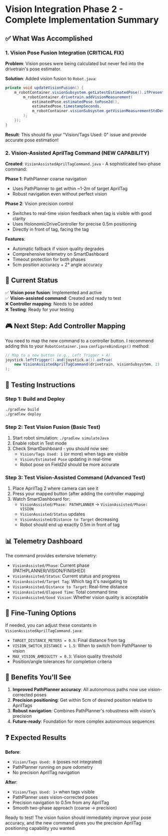 # Vision Integration Phase 2 - Complete Implementation Summary

## ✅ What Was Accomplished

### 1. Vision Pose Fusion Integration (CRITICAL FIX)
**Problem**: Vision poses were being calculated but never fed into the drivetrain's pose estimator.

**Solution**: Added vision fusion to `Robot.java`:
```java
private void updateVisionFusion() {
    m_robotContainer.visionSubsystem.getLatestEstimatedPose().ifPresent(estimatedPose -> {
        m_robotContainer.drivetrain.addVisionMeasurement(
            estimatedPose.estimatedPose.toPose2d(),
            estimatedPose.timestampSeconds,
            m_robotContainer.visionSubsystem.getVisionMeasurementStdDevs()
        );
    });
}
```

**Result**: This should fix your "Vision/Tags Used: 0" issue and provide accurate pose estimation!

### 2. Vision-Assisted AprilTag Command (NEW CAPABILITY)
**Created**: `VisionAssistedAprilTagCommand.java` - A sophisticated two-phase command:

**Phase 1**: PathPlanner coarse navigation
- Uses PathPlanner to get within ~1-2m of target AprilTag
- Robust navigation even without perfect vision

**Phase 2**: Vision precision control  
- Switches to real-time vision feedback when tag is visible with good clarity
- Uses HolonomicDriveController for precise 0.5m positioning
- Directly in front of tag, facing the tag

**Features**:
- Automatic fallback if vision quality degrades
- Comprehensive telemetry on SmartDashboard
- Timeout protection for both phases
- 5cm position accuracy + 2° angle accuracy

## 🎯 Current Status

✅ **Vision pose fusion**: Implemented and active  
✅ **Vision-assisted command**: Created and ready to test  
❌ **Controller mapping**: Needs to be added  
❌ **Testing**: Ready for your testing  

## 🎮 Next Step: Add Controller Mapping

You need to map the new command to a controller button. I recommend adding this to your `RobotContainer.java` `configureBindings()` method:

```java
// Map to a new button (e.g., Left Trigger + A)
joystick.leftTrigger().and(joystick.a()).onTrue(
    new VisionAssistedAprilTagCommand(drivetrain, visionSubsystem, 2)
);
```

## 🧪 Testing Instructions

### Step 1: Build and Deploy
```bash
./gradlew build
./gradlew deploy
```

### Step 2: Test Vision Fusion (Basic Test)
1. Start robot simulation: `./gradlew simulateJava`
2. Enable robot in Test mode
3. Check SmartDashboard - you should now see:
   - `Vision/Tags Used: 1` (or more) when tags are visible
   - `Vision/Estimated Pose` updating in real-time
   - Robot pose on Field2d should be more accurate

### Step 3: Test Vision-Assisted Command (Advanced Test)
1. Place AprilTag 2 where camera can see it
2. Press your mapped button (after adding the controller mapping)
3. Watch SmartDashboard for:
   - `VisionAssisted/Phase: PATHPLANNER` → `VisionAssisted/Phase: VISION`
   - `VisionAssisted/Status` updates
   - `VisionAssisted/Distance to Target` decreasing
   - Robot should end up exactly 0.5m in front of tag

## 📊 Telemetry Dashboard

The command provides extensive telemetry:
- `VisionAssisted/Phase`: Current phase (PATHPLANNER/VISION/FINISHED)
- `VisionAssisted/Status`: Current status and progress
- `VisionAssisted/Target Tag`: Which tag it's navigating to
- `VisionAssisted/Distance to Target`: Real-time distance
- `VisionAssisted/Elapsed Time`: Total command time
- `VisionAssisted/Good Vision`: Whether vision quality is acceptable

## 🔧 Fine-Tuning Options

If needed, you can adjust these constants in `VisionAssistedAprilTagCommand.java`:
- `TARGET_DISTANCE_METERS = 0.5`: Final distance from tag
- `VISION_SWITCH_DISTANCE = 1.5`: When to switch from PathPlanner to vision
- `MAX_VISION_AMBIGUITY = 0.3`: Vision quality threshold
- Position/angle tolerances for completion criteria

## 🚀 Benefits You'll See

1. **Improved PathPlanner accuracy**: All autonomous paths now use vision-corrected poses
2. **Precision positioning**: Get within 5cm of desired position relative to AprilTags
3. **Robust navigation**: Combines PathPlanner's robustness with vision's precision
4. **Future-ready**: Foundation for more complex autonomous sequences

## ❓ Expected Results

**Before**: 
- `Vision/Tags Used: 0` (poses not integrated)
- PathPlanner running on pure odometry
- No precision AprilTag navigation

**After**:
- `Vision/Tags Used: 1+` when tags visible
- PathPlanner uses vision-corrected poses
- Precision navigation to 0.5m from any AprilTag
- Smooth two-phase approach (coarse → precision)

Ready to test! The vision fusion should immediately improve your pose accuracy, and the new command gives you the precision AprilTag positioning capability you wanted.
